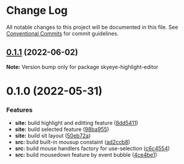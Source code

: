 # Change Log

All notable changes to this project will be documented in this file.
See [Conventional Commits](https://conventionalcommits.org) for commit guidelines.

## [0.1.1](https://github.com-handshakes/scoutAsia/SkyEye-Highlight-Editor/compare/skyeye-highlight-editor@0.1.0...skyeye-highlight-editor@0.1.1) (2022-06-02)

**Note:** Version bump only for package skyeye-highlight-editor

# 0.1.0 (2022-05-31)

### Features

- **site:** build highlight and editting feature ([8dd5411](https://github.com-handshakes/scoutAsia/SkyEye-Highlight-Editor/commit/8dd5411d7a22853abe7c9a37c7f4ccd0b21dabad))
- **site:** build selected feature ([98ba955](https://github.com-handshakes/scoutAsia/SkyEye-Highlight-Editor/commit/98ba955e8395d1dd14407f707287e9f70b69999b))
- **site:** build sit layout ([50eb72a](https://github.com-handshakes/scoutAsia/SkyEye-Highlight-Editor/commit/50eb72a244828d757d7bcdf0ff71449298d058c8))
- **src:** build built-in mousup constaint ([ad2ccb8](https://github.com-handshakes/scoutAsia/SkyEye-Highlight-Editor/commit/ad2ccb8879b92394aa1b2d3f2e01225fa9468bc4))
- **src:** build mouse handlers factory for use-selection ([c6c4554](https://github.com-handshakes/scoutAsia/SkyEye-Highlight-Editor/commit/c6c45545b886d5c3799ae63e5d94ebf40477eaed))
- **src:** build mousedown feature by event bubble ([4ce4be1](https://github.com-handshakes/scoutAsia/SkyEye-Highlight-Editor/commit/4ce4be12463862e3569eca3b97e6677e4ea2b7f9))
